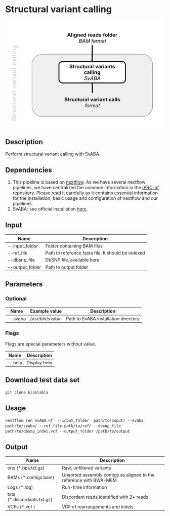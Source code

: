 # Structural variant calling #

![Image SvABA](https://github.com/ImaneLboukili/WGS_analysis/blob/master/SvABA/SvABA.png)

## Description ##

Perform structural variant calling with SvABA.

## Dependencies ## 

1. This pipeline is based on [nextflow](https://www.nextflow.io). As we have several nextflow pipelines, we have centralized the common information in the [IARC-nf](https://github.com/IARCbioinfo/IARC-nf) repository. Please read it carefully as it contains essential information for the installation, basic usage and configuration of nextflow and our pipelines.
2. SvABA: see official installation [here](https://github.com/walaj/svaba). 
## Input ## 

**Name**        | **Description**
--------------- | ---------------
--input_folder  |  Folder containing BAM files
--ref_file      |  Path to reference fasta file. It should be indexed
--dbsnp_file    |  DbSNP file, available here
--output_folder |  Path to output folder

## Parameters ## 

### Optional ###
**Name**          | **Example value** | **Description**
------------------| ------------------| ------------------
--svaba           | /usr/bin/svaba    | Path to SvABA installation directory

### Flags ###

Flags are special parameters without value.

**Name**      | **Description**
------------- | -------------
--help        | Display help

## Download test data set ##

`git clone blablabla`

## Usage ##

`nextflow run SvABA.nf  --input_folder  path/to/input/ --svaba path/to/svaba/ --ref_file path/to/ref/ --dbsnp_file path/to/dbsnp_indel.vcf --output_folder /path/to/output` 

## Output ##

**Name**                    | **Description**
--------------------------  | --------------------------
txts (*.bps.txt.gz)         |  Raw, unfiltered variants
BAMs (*.contigs.bam)        |  Unsorted assembly contigs as aligned to the reference with BWA-MEM
Logs (*.log)                |  Run-time information
txts (*.discordants.txt.gz) |  Discordant reads identified with 2+ reads
VCFs (*.vcf )               |  VCF of rearrangements and indels

